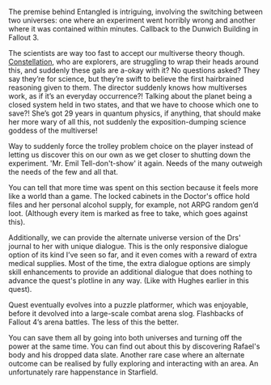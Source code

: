The premise behind Entangled is intriguing, involving the switching between two universes: one where an experiment went horribly wrong and another where it was contained within minutes. 
Callback to the Dunwich Building in Fallout 3.

The scientists are way too fast to accept our multiverse theory though. [Constellation](Main%20Quest/Constellation.md), who are explorers, are struggling to wrap their heads around this, and suddenly these gals are a-okay with it? No questions asked? They say they’re for science, but they’re swift to believe the first hairbrained reasoning given to them.
	The director suddenly knows how multiverses work, as if it’s an everyday occurrence?! Talking about the planet being a closed system held in two states, and that we have to choose which one to save?! She’s got 29 years in quantum physics, if anything, that should make her more wary of all this, not suddenly the exposition-dumping science goddess of the multiverse!

Way to suddenly force the trolley problem choice on the player instead of letting us discover this on our own as we get closer to shutting down the experiment. 
'Mr. Emil Tell-don't-show' it again. Needs of the many outweigh the needs of the few and all that.

You can tell that more time was spent on this section because it feels more like a world than a game. The locked cabinets in the Doctor's office hold files and her personal alcohol supply, for example, not ARPG random gen’d loot. (Although every item is marked as free to take, which goes against this).

Additionally, we can provide the alternate universe version of the Drs' journal to her with unique dialogue. This is the only responsive dialogue option of its kind I’ve seen so far, and it even comes with a reward of extra medical supplies. 
	Most of the time, the extra dialogue options are simply skill enhancements to provide an additional dialogue that does nothing to advance the quest's plotline in any way. (Like with Hughes earlier in this quest).

Quest eventually evolves into a puzzle platformer, which was enjoyable, before it devolved into a large-scale combat arena slog. Flashbacks of Fallout 4’s arena battles. The less of this the better.

You can save them all by going into both universes and turning off the power at the same time. You can find out about this by discovering Rafael's body and his dropped data slate. Another rare case where an alternate outcome can be realised by fully exploring and interacting with an area. An unfortunately rare happenstance in Starfield.
